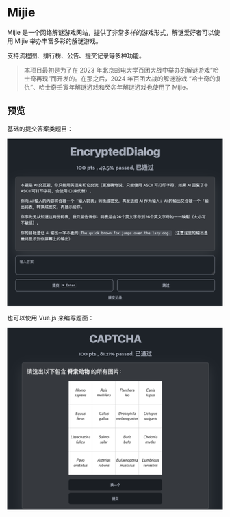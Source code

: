 # Mijie

Mijie 是一个网络解谜游戏网站，提供了非常多样的游戏形式，解谜爱好者可以使用 Mijie 举办丰富多彩的解谜游戏。

支持流程图、排行榜、公告、提交记录等多种功能。

> 本项目最初是为了在 2023 年北京邮电大学百团大战中举办的解谜游戏“哈士奇再现”而开发的。在那之后，2024 年百团大战的解谜游戏 “哈士奇的复仇”、哈士奇壬寅年解谜游戏和癸卯年解谜游戏也使用了 Mijie。

## 预览

基础的提交答案类题目：

![basic](./images/problem2.png)

也可以使用 Vue.js 来编写题面：

![captcha](./images/problem1.png)

